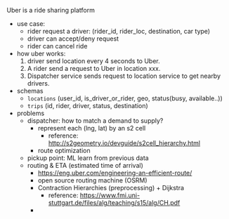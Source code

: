 Uber is a ride sharing platform
- use case:
    - rider request a driver: (rider_id, rider_loc, destination, car type)
    - driver can accept/deny request
    - rider can cancel ride    
- how uber works: 
    1. driver send location every 4 seconds to Uber.
    2. A rider send a request to Uber in location xxx.
    3. Dispatcher service sends request to location service to get nearby drivers.
- schemas
    - `locations` (user_id, is_driver_or_rider, geo, status(busy, available..))
    - `trips` (id, rider, driver, status, destination)
- problems
    - dispatcher: how to match a demand to supply? 
        - represent each (lng, lat) by an s2 cell
            - reference: http://s2geometry.io/devguide/s2cell_hierarchy.html
        - route optimization
    - pickup point: ML learn from previous data
    - routing & ETA (estimated time of arrival)
        - https://eng.uber.com/engineering-an-efficient-route/
        - open source routing machine (OSRM)
        - Contraction Hierarchies (preprocessing) + Dijkstra
            - reference: https://www.fmi.uni-stuttgart.de/files/alg/teaching/s15/alg/CH.pdf
        -  